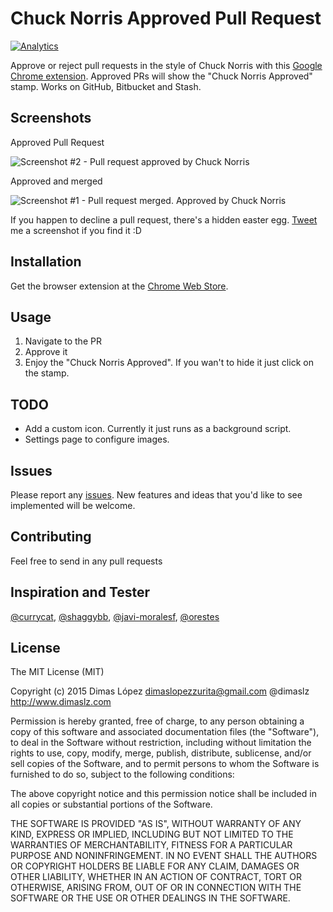 # Chuck Norris Approved Pull Request
[![Analytics](https://ga-beacon.appspot.com/UA-62378749-1/ChuckNorrisApprovedPullRequest/readme)](https://github.com/igrigorik/ga-beacon)

Approve or reject pull requests in the style of Chuck Norris with this [Google Chrome extension](https://chrome.google.com/webstore/detail/chuck-norris-approved-pul/nimjcccacnkhhimfaafchcbjdghapoen). Approved PRs will show the "Chuck Norris Approved" stamp. Works on GitHub, Bitbucket and Stash.

## Screenshots

Approved Pull Request

![Screenshot #2 - Pull request approved by Chuck Norris](http://dimaslz.com/lab/chrome-extensions/chuck-norris-approved/screenshot_2.png)

Approved and merged

![Screenshot #1 - Pull request merged. Approved by Chuck Norris](http://dimaslz.com/lab/chrome-extensions/chuck-norris-approved/screenshot_1.png)

If you happen to decline a pull request, there's a hidden easter egg. 
[Tweet](https://twitter.com/intent/tweet?text=@dimaslz%20%23chucknorrisapprovedprs) me a screenshot if you find it :D

## Installation

Get the browser extension at the [Chrome Web Store](https://chrome.google.com/webstore/detail/chuck-norris-approved-pul/nimjcccacnkhhimfaafchcbjdghapoen).

## Usage

1. Navigate to the PR
2. Approve it
3. Enjoy the "Chuck Norris Approved". If you wan't to hide it just click on the stamp.

## TODO
* Add a custom icon. Currently it just runs as a background script.
* Settings page to configure images.

## Issues
Please report any [issues](https://github.com/dimaslz/ChuckNorrisApprovedPullRequest/issues). New features and ideas that you'd like to see implemented will be welcome.

## Contributing
Feel free to send in any pull requests

## Inspiration and Tester
[@currycat](https://github.com/currycat), [@shaggybb](https://github.com/shaggybb), [@javi-moralesf](https://github.com/javi-moralesf), [@orestes](https://github.com/orestes)

## License

The MIT License (MIT)

Copyright (c) 2015 Dimas López <dimaslopezzurita@gmail.com>
@dimaslz http://www.dimaslz.com

Permission is hereby granted, free of charge, to any person obtaining a copy
of this software and associated documentation files (the "Software"), to deal
in the Software without restriction, including without limitation the rights
to use, copy, modify, merge, publish, distribute, sublicense, and/or sell
copies of the Software, and to permit persons to whom the Software is
furnished to do so, subject to the following conditions:

The above copyright notice and this permission notice shall be included in
all copies or substantial portions of the Software.

THE SOFTWARE IS PROVIDED "AS IS", WITHOUT WARRANTY OF ANY KIND, EXPRESS OR
IMPLIED, INCLUDING BUT NOT LIMITED TO THE WARRANTIES OF MERCHANTABILITY,
FITNESS FOR A PARTICULAR PURPOSE AND NONINFRINGEMENT. IN NO EVENT SHALL THE
AUTHORS OR COPYRIGHT HOLDERS BE LIABLE FOR ANY CLAIM, DAMAGES OR OTHER
LIABILITY, WHETHER IN AN ACTION OF CONTRACT, TORT OR OTHERWISE, ARISING FROM,
OUT OF OR IN CONNECTION WITH THE SOFTWARE OR THE USE OR OTHER DEALINGS IN
THE SOFTWARE.
